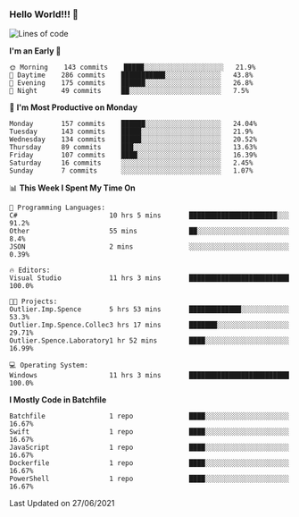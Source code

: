 ### Hello World!!! 👋

<!--
**kekotek/kekotek** is a ✨ _special_ ✨ repository because its `README.md` (this file) appears on your GitHub profile.

Here are some ideas to get you started:

- 🔭 I’m currently working on ...
- 🌱 I’m currently learning ...
- 👯 I’m looking to collaborate on ...
- 🤔 I’m looking for help with ...
- 💬 Ask me about ...
- 📫 How to reach me: ...
- 😄 Pronouns: ...
- ⚡ Fun fact: ...
-->

<!--START_SECTION:waka-->
![Lines of code](https://img.shields.io/badge/From%20Hello%20World%20I%27ve%20Written-18753%20lines%20of%20code-blue)

**I'm an Early 🐤** 

```text
🌞 Morning    143 commits    █████░░░░░░░░░░░░░░░░░░░░   21.9% 
🌆 Daytime    286 commits    ███████████░░░░░░░░░░░░░░   43.8% 
🌃 Evening    175 commits    ██████░░░░░░░░░░░░░░░░░░░   26.8% 
🌙 Night      49 commits     ██░░░░░░░░░░░░░░░░░░░░░░░   7.5%

```
📅 **I'm Most Productive on Monday** 

```text
Monday       157 commits    ██████░░░░░░░░░░░░░░░░░░░   24.04% 
Tuesday      143 commits    █████░░░░░░░░░░░░░░░░░░░░   21.9% 
Wednesday    134 commits    █████░░░░░░░░░░░░░░░░░░░░   20.52% 
Thursday     89 commits     ███░░░░░░░░░░░░░░░░░░░░░░   13.63% 
Friday       107 commits    ████░░░░░░░░░░░░░░░░░░░░░   16.39% 
Saturday     16 commits     ░░░░░░░░░░░░░░░░░░░░░░░░░   2.45% 
Sunday       7 commits      ░░░░░░░░░░░░░░░░░░░░░░░░░   1.07%

```


📊 **This Week I Spent My Time On** 

```text
💬 Programming Languages: 
C#                       10 hrs 5 mins       ██████████████████████░░░   91.2% 
Other                    55 mins             ██░░░░░░░░░░░░░░░░░░░░░░░   8.4% 
JSON                     2 mins              ░░░░░░░░░░░░░░░░░░░░░░░░░   0.39%

🔥 Editors: 
Visual Studio            11 hrs 3 mins       █████████████████████████   100.0%

🐱‍💻 Projects: 
Outlier.Imp.Spence       5 hrs 53 mins       █████████████░░░░░░░░░░░░   53.3% 
Outlier.Imp.Spence.Collec3 hrs 17 mins       ███████░░░░░░░░░░░░░░░░░░   29.71% 
Outlier.Spence.Laboratory1 hr 52 mins        ████░░░░░░░░░░░░░░░░░░░░░   16.99%

💻 Operating System: 
Windows                  11 hrs 3 mins       █████████████████████████   100.0%

```

**I Mostly Code in Batchfile** 

```text
Batchfile                1 repo              ████░░░░░░░░░░░░░░░░░░░░░   16.67% 
Swift                    1 repo              ████░░░░░░░░░░░░░░░░░░░░░   16.67% 
JavaScript               1 repo              ████░░░░░░░░░░░░░░░░░░░░░   16.67% 
Dockerfile               1 repo              ████░░░░░░░░░░░░░░░░░░░░░   16.67% 
PowerShell               1 repo              ████░░░░░░░░░░░░░░░░░░░░░   16.67%

```



 Last Updated on 27/06/2021
<!--END_SECTION:waka-->
